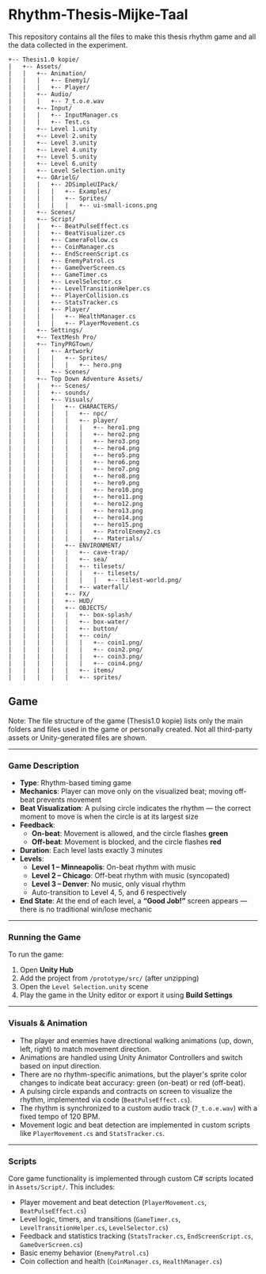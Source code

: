 # Rhythm-Thesis-Mijke-Taal

This repository contains all the files to make this thesis rhythm game and all the data collected in the experiment. 

```text
+-- Thesis1.0 kopie/
|   +-- Assets/
|   |   +-- Animation/
|   |   |   +-- Enemy1/
|   |   |   +-- Player/
|   |   +-- Audio/
|   |   |   +-- 7_t.o.e.wav
|   |   +-- Input/
|   |   |   +-- InputManager.cs
|   |   |   +-- Test.cs
|   |   +-- Level 1.unity
|   |   +-- Level 2.unity
|   |   +-- Level 3.unity
|   |   +-- Level 4.unity
|   |   +-- Level 5.unity
|   |   +-- Level 6.unity
|   |   +-- Level Selection.unity
|   |   +-- OArielG/
|   |   |   +-- 2DSimpleUIPack/
|   |   |   |   +-- Examples/
|   |   |   |   +-- Sprites/
|   |   |   |   |   +-- ui-small-icons.png
|   |   +-- Scenes/
|   |   +-- Script/
|   |   |   +-- BeatPulseEffect.cs
|   |   |   +-- BeatVisualizer.cs
|   |   |   +-- CameraFollow.cs
|   |   |   +-- CoinManager.cs
|   |   |   +-- EndScreenScript.cs
|   |   |   +-- EnemyPatrol.cs
|   |   |   +-- GameOverScreen.cs
|   |   |   +-- GameTimer.cs
|   |   |   +-- LevelSelector.cs
|   |   |   +-- LevelTransitionHelper.cs
|   |   |   +-- PlayerCollision.cs
|   |   |   +-- StatsTracker.cs
|   |   |   +-- Player/
|   |   |   |   +-- HealthManager.cs
|   |   |   |   +-- PlayerMovement.cs
|   |   +-- Settings/
|   |   +-- TextMesh Pro/
|   |   +-- TinyPRGTown/
|   |   |   +-- Artwork/
|   |   |   |   +-- Sprites/
|   |   |   |   |   +-- hero.png
|   |   |   +-- Scenes/
|   |   +-- Top Down Adventure Assets/
|   |   |   +-- Scenes/
|   |   |   +-- sounds/
|   |   |   +-- Visuals/
|   |   |   |   +-- CHARACTERS/
|   |   |   |   |   +-- npc/
|   |   |   |   |   +-- player/
|   |   |   |   |   |   +-- hero1.png
|   |   |   |   |   |   +-- hero2.png
|   |   |   |   |   |   +-- hero3.png
|   |   |   |   |   |   +-- hero4.png
|   |   |   |   |   |   +-- hero5.png
|   |   |   |   |   |   +-- hero6.png
|   |   |   |   |   |   +-- hero7.png
|   |   |   |   |   |   +-- hero8.png
|   |   |   |   |   |   +-- hero9.png
|   |   |   |   |   |   +-- hero10.png
|   |   |   |   |   |   +-- hero11.png
|   |   |   |   |   |   +-- hero12.png
|   |   |   |   |   |   +-- hero13.png
|   |   |   |   |   |   +-- hero14.png
|   |   |   |   |   |   +-- hero15.png
|   |   |   |   |   |   +-- PatrolEnemy2.cs
|   |   |   |   |   |   +-- Materials/
|   |   |   |   +-- ENVIRONMENT/
|   |   |   |   |   +-- cave-trap/
|   |   |   |   |   +-- sea/
|   |   |   |   |   +-- tilesets/
|   |   |   |   |   |   +-- tilesets/
|   |   |   |   |   |   |   +-- tilest-world.png/
|   |   |   |   |   +-- waterfall/
|   |   |   |   +-- FX/
|   |   |   |   +-- HUD/
|   |   |   |   +-- OBJECTS/
|   |   |   |   |   +-- box-splash/
|   |   |   |   |   +-- box-water/
|   |   |   |   |   +-- button/
|   |   |   |   |   +-- coin/
|   |   |   |   |   |   +-- coin1.png/
|   |   |   |   |   |   +-- coin2.png/
|   |   |   |   |   |   +-- coin3.png/
|   |   |   |   |   |   +-- coin4.png/
|   |   |   |   |   +-- items/
|   |   |   |   |   +-- sprites/

```
## Game

Note: The file structure of the game (Thesis1.0 kopie) lists only the main folders and files used in the game or personally created. Not all third-party assets or Unity-generated files are shown.

---
### Game Description

- **Type**: Rhythm-based timing game  
- **Mechanics**: Player can move only on the visualized beat; moving off-beat prevents movement  
- **Beat Visualization**: A pulsing circle indicates the rhythm — the correct moment to move is when the circle is at its largest size  
- **Feedback**:  
  - **On-beat**: Movement is allowed, and the circle flashes **green**  
  - **Off-beat**: Movement is blocked, and the circle flashes **red**  
- **Duration**: Each level lasts exactly 3 minutes  
- **Levels**:  
  - **Level 1 – Minneapolis**: On-beat rhythm with music  
  - **Level 2 – Chicago**: Off-beat rhythm with music (syncopated)  
  - **Level 3 – Denver**: No music, only visual rhythm  
  - Auto-transition to Level 4, 5, and 6 respectively  
- **End State**: At the end of each level, a **“Good Job!”** screen appears — there is no traditional win/lose mechanic

---

### Running the Game

To run the game:

1. Open **Unity Hub**  
2. Add the project from `/prototype/src/` (after unzipping)  
3. Open the `Level Selection.unity` scene  
4. Play the game in the Unity editor or export it using **Build Settings**

---

### Visuals & Animation

- The player and enemies have directional walking animations (up, down, left, right) to match movement direction.
- Animations are handled using Unity Animator Controllers and switch based on input direction.
- There are no rhythm-specific animations, but the player's sprite color changes to indicate beat accuracy: green (on-beat) or red (off-beat).
- A pulsing circle expands and contracts on screen to visualize the rhythm, implemented via code (`BeatPulseEffect.cs`).
- The rhythm is synchronized to a custom audio track (`7_t.o.e.wav`) with a fixed tempo of 120 BPM.
- Movement logic and beat detection are implemented in custom scripts like `PlayerMovement.cs` and `StatsTracker.cs`.

---

### Scripts

Core game functionality is implemented through custom C# scripts located in `Assets/Script/`. This includes:

- Player movement and beat detection (`PlayerMovement.cs`, `BeatPulseEffect.cs`)
- Level logic, timers, and transitions (`GameTimer.cs`, `LevelTransitionHelper.cs`, `LevelSelector.cs`)
- Feedback and statistics tracking (`StatsTracker.cs`, `EndScreenScript.cs`, `GameOverScreen.cs`)
- Basic enemy behavior (`EnemyPatrol.cs`)
- Coin collection and health (`CoinManager.cs`, `HealthManager.cs`)


